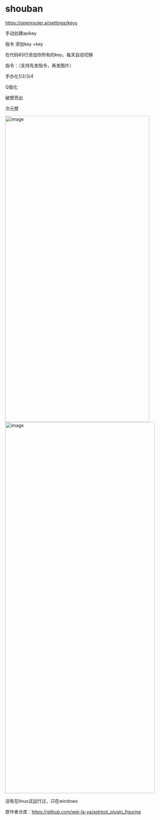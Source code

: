 # shouban

https://openrouter.ai/settings/keys

手动创建apikey

指令 添加key +key

在代码65行添加你所有的key，每天自动切换

指令：（支持先发指令，再发图片）

手办化1/2/3/4

Q版化
    
破壁而出

次元壁    

<img width="457" height="969" alt="image" src="https://github.com/user-attachments/assets/2a87d150-08ef-49b5-99dd-ce9d08b7e5ea" />

<img width="474" height="1175" alt="image" src="https://github.com/user-attachments/assets/a3e12098-fb1e-4ee3-87d1-a94007c4c4d3" />

没有在linux试运行过，只在windows

原作者仓库：https://github.com/wei-la-ya/astrbot_plugin_figurine
